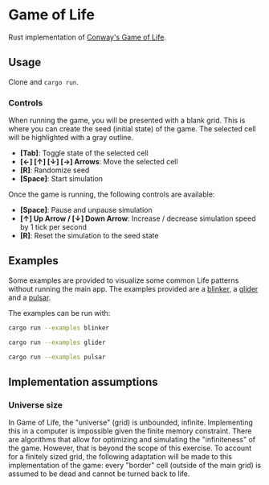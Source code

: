 # Game of Life

Rust implementation of [Conway's Game of Life](https://conwaylife.com/wiki/Conway%27s_Game_of_Life).

## Usage

Clone and `cargo run`.

### Controls

When running the game, you will be presented with a blank grid. This is where you can create the seed (initial state) of the game. The selected cell will be highlighted with a gray outline.

- **[Tab]**: Toggle state of the selected cell
- **[←] [↑] [↓] [→] Arrows**: Move the selected cell
- **[R]**: Randomize seed
- **[Space]**: Start simulation

Once the game is running, the following controls are available:

- **[Space]**: Pause and unpause simulation
- **[↑] Up Arrow / [↓] Down Arrow**: Increase / decrease simulation speed by 1 tick per second
- **[R]**: Reset the simulation to the seed state


## Examples

Some examples are provided to visualize some common Life patterns without running the main app. The examples provided are a [blinker](https://conwaylife.com/wiki/Blinker), a [glider](https://conwaylife.com/wiki/Glider) and a [pulsar](https://conwaylife.com/wiki/Pulsar).

The examples can be run with:

```bash
cargo run --examples blinker
```

```bash
cargo run --examples glider
```

```bash
cargo run --examples pulsar
```


## Implementation assumptions

### Universe size

In Game of Life, the "universe" (grid) is unbounded, infinite. Implementing this in a computer is impossible given the finite memory constraint. There are algorithms that allow for optimizing and simulating the "infiniteness" of the game. However, that is beyond the scope of this exercise. To account for a finitely sized grid, the following adaptation will be made to this implementation of the game: every "border" cell (outside of the main grid) is assumed to be dead and cannot be turned back to life.